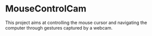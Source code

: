 # MouseControlCam
This project aims at controlling the mouse cursor and navigating the computer through gestures captured by a webcam.
